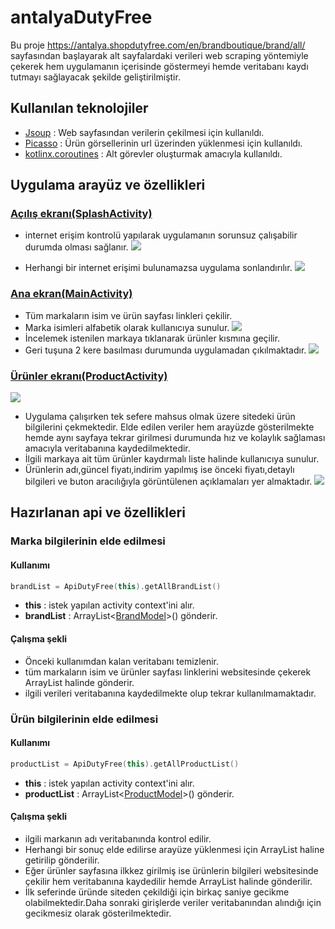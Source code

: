 # antalyaDutyFree
Bu proje https://antalya.shopdutyfree.com/en/brandboutique/brand/all/ sayfasından başlayarak alt sayfalardaki verileri web scraping yöntemiyle çekerek hem uygulamanın içerisinde göstermeyi hemde veritabanı kaydı tutmayı sağlayacak şekilde geliştirilmiştir.

## Kullanılan teknolojiler
- [Jsoup](https://jsoup.org/) : Web sayfasından verilerin çekilmesi için kullanıldı.
- [Picasso](https://square.github.io/picasso/) : Ürün görsellerinin url üzerinden yüklenmesi için kullanıldı.
- [kotlinx.coroutines](https://github.com/Kotlin/kotlinx.coroutines) : Alt görevler oluşturmak amacıyla kullanıldı.

## Uygulama arayüz ve özellikleri

### [Açılış ekranı(SplashActivity)](app/src/main/java/com/hvk/antalyadutyfree/SplashActivity.kt)
- internet erişim kontrolü yapılarak uygulamanın sorunsuz çalışabilir durumda olması sağlanır.
![](ss/1.png)

- Herhangi bir internet erişimi bulunamazsa uygulama sonlandırılır.
![](ss/2.png)

### [Ana ekran(MainActivity)](app/src/main/java/com/hvk/antalyadutyfree/MainActivity.kt)
- Tüm markaların isim ve ürün sayfası linkleri çekilir.
- Marka isimleri alfabetik olarak kullanıcıya sunulur.
![](ss/4.png)
- İncelemek istenilen markaya tıklanarak ürünler kısmına geçilir.
- Geri tuşuna 2 kere basılması durumunda uygulamadan çıkılmaktadır.
![](ss/6.png)

### [Ürünler ekranı(ProductActivity)](app/src/main/java/com/hvk/antalyadutyfree/ProductActivity.kt)
![](ss/22.png)
- Uygulama çalışırken tek sefere mahsus olmak üzere sitedeki ürün bilgilerini çekmektedir. Elde edilen veriler hem arayüzde gösterilmekte hemde aynı sayfaya tekrar girilmesi durumunda hız ve kolaylık sağlaması amacıyla veritabanına kaydedilmektedir.
- İlgili markaya ait tüm ürünler kaydırmalı liste halinde kullanıcıya sunulur.
- Ürünlerin adı,güncel fiyatı,indirim yapılmış ise önceki fiyatı,detaylı bilgileri ve buton aracılığıyla görüntülenen açıklamaları yer almaktadır.
![](ss/3.png)

## Hazırlanan api ve özellikleri

### Marka bilgilerinin elde edilmesi
#### Kullanımı
````kotlin
brandList = ApiDutyFree(this).getAllBrandList()
````
- **this** : istek yapılan activity context'ini alır.
- **brandList** : ArrayList<[BrandModel](app/src/main/java/api/models/BrandModel.kt)>() gönderir.
#### Çalışma şekli
- Önceki kullanımdan kalan veritabanı temizlenir.
- tüm markaların isim ve ürünler sayfası linklerini websitesinde çekerek ArrayList halinde gönderir.
- ilgili verileri veritabanına kaydedilmekte olup tekrar kullanılmamaktadır.

### Ürün bilgilerinin elde edilmesi
#### Kullanımı
```kotlin
productList = ApiDutyFree(this).getAllProductList()
```
- **this** : istek yapılan activity context'ini alır.
- **productList** : ArrayList<[ProductModel](app/src/main/java/api/models/ProductModel.kt)>() gönderir.
#### Çalışma şekli
- ilgili markanın adı veritabanında kontrol edilir.
- Herhangi bir sonuç elde edilirse arayüze yüklenmesi için ArrayList haline getirilip gönderilir.
- Eğer ürünler sayfasına ilkkez girilmiş ise ürünlerin bilgileri websitesinde çekilir hem veritabanına kaydedilir hemde ArrayList halinde gönderilir.
- İlk seferinde üründe siteden çekildiği için birkaç saniye gecikme olabilmektedir.Daha sonraki girişlerde veriler veritabanından alındığı için gecikmesiz olarak gösterilmektedir.